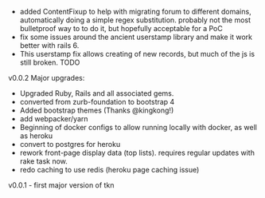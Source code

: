 

* added ContentFixup to help with migrating forum to different domains, automatically
doing a simple regex substitution.  probably not the most bulletproof way to to do it,
but hopefully acceptable for a PoC
* fix some issues around the ancient userstamp library and make it work better with rails 6.
* This userstamp fix allows creating of new records, but much of the js is still broken. TODO


v0.0.2
Major upgrades:

* Upgraded Ruby, Rails and all associated gems.
* converted from zurb-foundation to bootstrap 4
* Added bootstrap themes (Thanks @kingkong!)
* add webpacker/yarn
* Beginning of docker configs to allow running locally with docker, as well as heroku
* convert to postgres for heroku
* rework front-page display data (top lists).  requires regular updates with rake task now.
* redo caching to use redis (heroku page caching issue)

v0.0.1 - first major version of tkn

